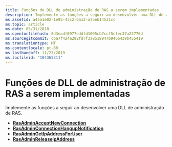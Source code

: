 ```yaml
---
title: Funções de DLL de administração de RAS a serem implementadas
description: Implemente as funções a seguir ao desenvolver uma DLL de administração de RAS.
ms.assetid: a42a1e02-1e93-43c2-ba12-a7beb14531cc
ms.topic: article
ms.date: 05/31/2018
ms.openlocfilehash: 8d3eadf0977eddfd1095cb7ccf5cfec37a22776d
ms.sourcegitcommit: cba7f424a292fd7f3a8518947b9466439b455419
ms.translationtype: MT
ms.contentlocale: pt-BR
ms.lasthandoff: 11/23/2019
ms.locfileid: "104365311"
---
```

# <a name="ras-administration-dll-functions-to-implement"></a>Funções de DLL de administração de RAS a serem implementadas

Implemente as funções a seguir ao desenvolver uma DLL de administração de RAS.

-   [**RasAdminAcceptNewConnection**](rasadminacceptnewconnection.md)
-   [**RasAdminConnectionHangupNotification**](rasadminconnectionhangupnotification.md)
-   [**RasAdminGetIpAddressForUser**](rasadmingetipaddressforuser.md)
-   [**RasAdminReleaseIpAddress**](rasadminreleaseipaddress.md)

 

 




